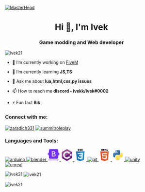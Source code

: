 [![MasterHead](https://64.media.tumblr.com/0406c8824836a3b5c27e668e8233c113/tumblr_o86qpa3FI71txj8weo4_500.gif)](https://discord.gg/summitroleplay)
<h1 align="center">Hi 👋, I'm Ivek</h1>
<h3 align="center">Game modding and Web developer</h3>
<p align="left"> <img src="https://komarev.com/ghpvc/?username=ivek21&label=Profile%20views&color=0e75b6&style=flat" alt="ivek21" /> </p>

- 🔭 I’m currently working on [FiveM](https://fivem.net)

- 🌱 I’m currently learning **JS,TS**

- 💬 Ask me about **lua,html,css,py issues**

- 📫 How to reach me **discord - ivekk/Ivek#0002**

- ⚡ Fun fact **Bik**

<h3 align="left">Connect with me:</h3>
<p align="left">
<a href="https://instagram.com/zaradich331" target="blank"><img align="center" src="https://raw.githubusercontent.com/rahuldkjain/github-profile-readme-generator/master/src/images/icons/Social/instagram.svg" alt="zaradich331" height="30" width="40" /></a>
<a href="https://discord.gg/summitroleplay" target="blank"><img align="center" src="https://raw.githubusercontent.com/rahuldkjain/github-profile-readme-generator/master/src/images/icons/Social/discord.svg" alt="summitroleplay" height="30" width="40" /></a>
</p>

<h3 align="left">Languages and Tools:</h3>
<p align="left"> <a href="https://www.arduino.cc/" target="_blank" rel="noreferrer"> <img src="https://cdn.worldvectorlogo.com/logos/arduino-1.svg" alt="arduino" width="40" height="40"/> </a> <a href="https://www.blender.org/" target="_blank" rel="noreferrer"> <img src="https://download.blender.org/branding/community/blender_community_badge_white.svg" alt="blender" width="40" height="40"/> </a> <a href="https://getbootstrap.com" target="_blank" rel="noreferrer"> <img src="https://raw.githubusercontent.com/devicons/devicon/master/icons/bootstrap/bootstrap-plain-wordmark.svg" alt="bootstrap" width="40" height="40"/> </a> <a href="https://www.w3schools.com/cs/" target="_blank" rel="noreferrer"> <img src="https://raw.githubusercontent.com/devicons/devicon/master/icons/csharp/csharp-original.svg" alt="csharp" width="40" height="40"/> </a> <a href="https://www.w3schools.com/css/" target="_blank" rel="noreferrer"> <img src="https://raw.githubusercontent.com/devicons/devicon/master/icons/css3/css3-original-wordmark.svg" alt="css3" width="40" height="40"/> </a> <a href="https://git-scm.com/" target="_blank" rel="noreferrer"> <img src="https://www.vectorlogo.zone/logos/git-scm/git-scm-icon.svg" alt="git" width="40" height="40"/> </a> <a href="https://www.w3.org/html/" target="_blank" rel="noreferrer"> <img src="https://raw.githubusercontent.com/devicons/devicon/master/icons/html5/html5-original-wordmark.svg" alt="html5" width="40" height="40"/> </a> <a href="https://www.python.org" target="_blank" rel="noreferrer"> <img src="https://raw.githubusercontent.com/devicons/devicon/master/icons/python/python-original.svg" alt="python" width="40" height="40"/> </a> <a href="https://unity.com/" target="_blank" rel="noreferrer"> <img src="https://www.vectorlogo.zone/logos/unity3d/unity3d-icon.svg" alt="unity" width="40" height="40"/> </a> <a href="https://unrealengine.com/" target="_blank" rel="noreferrer"> <img src="https://raw.githubusercontent.com/kenangundogan/fontisto/036b7eca71aab1bef8e6a0518f7329f13ed62f6b/icons/svg/brand/unreal-engine.svg" alt="unreal" width="40" height="40"/> </a> </p>

<p><img align="left" src="https://github-readme-stats.vercel.app/api/top-langs?username=ivek21&show_icons=true&locale=en&layout=compact&theme=dark" alt="ivek21" /></p>

<p>&nbsp;<img align="center" src="https://github-readme-stats.vercel.app/api?username=ivek21&show_icons=true&locale=en&theme=dark" alt="ivek21" /></p>

<p><img align="center" src="https://github-readme-streak-stats.herokuapp.com/?user=ivek21&theme=dark" alt="ivek21" /></p>
